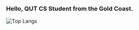 ### Hello, QUT CS Student from the Gold Coast.

![Top Langs](https://github-readme-stats.vercel.app/api/top-langs/?username=JackDunlop&layout=compact)
